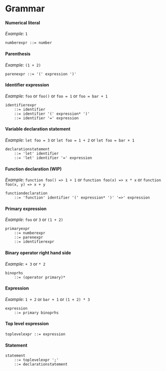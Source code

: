 # Grammar

#### Numerical literal
*Example:* `1`
```
numberexpr ::= number
```

#### Parenthesis
*Example:* `(1 + 2)`
```
parenexpr ::= '(' expression ')'
```

#### Identifier expression
*Example:* `foo` or `foo()` or `foo = 1` or `foo = bar + 1`
```
identifierexpr
	::= identifier
    ::= identifier '(' expression* ')'
	::= identifier '=' expression
```

#### Variable declaration statement
*Example:* `let foo = 3` or `let foo = 1 + 2` or `let foo = bar + 1`
```
declarationstatement
    ::= 'let' identifier
    ::= 'let' identifier '=' expression
```

#### Function declaration (WIP)
*Example:* `function foo() => 1 + 1` or `function foo(x) => x * x` or `function foo(x, y) => x + y`
```
functiondeclaration
	::= 'function' identifier '(' expression* ')' '=>' expression
```

#### Primary expression
*Example:* `foo` or `3` or `(1 + 2)`
```
primaryexpr
	::= numberexpr
	::= parenexpr
	::= identifierexpr
```

#### Binary operator right hand side
*Example:* `+ 3` or `* 2`
```
binoprhs
	::= (operator primary)*
```

#### Expression
*Example:* `1 + 2` or `bar + 1` or `(1 + 2) * 3`
```
expression
    ::= primary binoprhs
```

#### Top level expression
```
toplevelexpr ::= expression
```

#### Statement
```
statement
	::= toplevelexpr ';'
	::= declarationstatement
```
